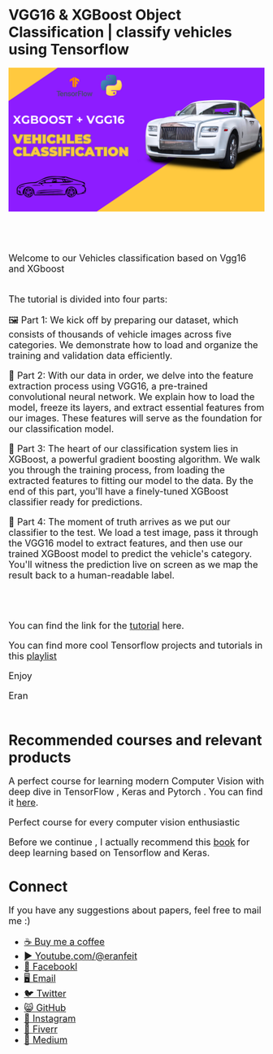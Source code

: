 # VGG16 & XGBoost Object Classification | classify vehicles using Tensorflow

<p align="center">
  <img width="800" src="vehichles - XGBOOST.png" "image">
</p>

##
<br/><br/> 

<font size= "4" >
Welcome to our Vehicles classification based on Vgg16 and XGboost 
<br/><br/> 

The tutorial is divided into four parts:

🖼️ Part 1: We kick off by preparing our dataset, which consists of thousands of vehicle images across five categories. We demonstrate how to load and organize the training and validation data efficiently. 

🧠 Part 2: With our data in order, we delve into the feature extraction process using VGG16, a pre-trained convolutional neural network. We explain how to load the model, freeze its layers, and extract essential features from our images. These features will serve as the foundation for our classification model.

🚀 Part 3: The heart of our classification system lies in XGBoost, a powerful gradient boosting algorithm. We walk you through the training process, from loading the extracted features to fitting our model to the data. By the end of this part, you'll have a finely-tuned XGBoost classifier ready for predictions.

🔮 Part 4: The moment of truth arrives as we put our classifier to the test. We load a test image, pass it through the VGG16 model to extract features, and then use our trained XGBoost model to predict the vehicle's category. You'll witness the prediction live on screen as we map the result back to a human-readable label.


<br/><br/> 

You can find the link for the [tutorial](https://youtu.be/taJOpKa63RU) here. 

You can find more cool Tensorflow projects and tutorials in this [playlist](https://youtube.com/playlist?list=PLdkryDe59y4Ze9_12JhWu3cs-lOGYwYeD)

Enjoy

Eran
<br/><br/> 

</font>

# Recommended courses and relevant products 
<font size= "4" >

A perfect course for learning modern Computer Vision with deep dive in TensorFlow , Keras and Pytorch . You can find it [here](http://bit.ly/3HeDy1V).

Perfect course for every computer vision enthusiastic

Before we continue , I actually recommend this [book](https://amzn.to/3STWZ2N) for deep learning based on Tensorflow and Keras. 



</font>

# Connect

<font size= "4" >
If you have any suggestions about papers, feel free to mail me :)

- [☕ Buy me a coffee](https://ko-fi.com/eranfeit)
- [▶️ Youtube.com/@eranfeit](https://www.youtube.com/channel/UCTiWJJhaH6BviSWKLJUM9sg)
- [🐙 Facebookl](https://www.facebook.com/groups/3080601358933585)
- [🖥️ Email](mailto:feitgemel@gmail.com)
- [🐦 Twitter](https://twitter.com/eran_feit )
- [😸 GitHub](https://github.com/feitgemel)
- [📸 Instagram](https://www.instagram.com/eran_feit/)
- [🤝 Fiverr ](https://www.fiverr.com/s/mB3Pbb)
- [📝 Medium ](https://medium.com/@feitgemel)


</font>

